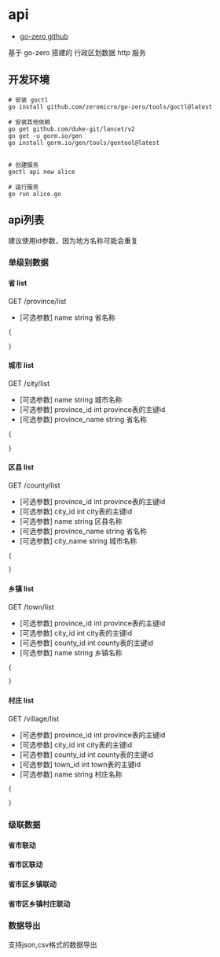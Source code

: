 # api
- [go-zero github](https://github.com/zeromicro/go-zero)

基于 go-zero 搭建的 行政区划数据 http 服务

## 开发环境
```shell
# 安装 goctl
go install github.com/zeromicro/go-zero/tools/goctl@latest

# 安装其他依赖
go get github.com/duke-git/lancet/v2
go get -u gorm.io/gen
go install gorm.io/gen/tools/gentool@latest


# 创建服务
goctl api new alice

# 运行服务
go run alice.go
```

## api列表
建议使用id参数，因为地方名称可能会重复

### 单级别数据
#### 省 list
GET /province/list
- [可选参数] name string 省名称
```json
{

}
```

#### 城市 list
GET /city/list
- [可选参数] name string 城市名称
- [可选参数] province_id int province表的主键id
- [可选参数] province_name string 省名称

```json
{

}
```

#### 区县 list
GET /county/list
- [可选参数] province_id int province表的主键id
- [可选参数] city_id int city表的主键id
- [可选参数] name string 区县名称
- [可选参数] province_name string 省名称
- [可选参数] city_name string 城市名称

```json
{

}
```

#### 乡镇 list
GET /town/list
- [可选参数] province_id int province表的主键id
- [可选参数] city_id int city表的主键id
- [可选参数] county_id int county表的主键id
- [可选参数] name string 乡镇名称

```json
{

}
```

#### 村庄 list
GET /village/list
- [可选参数] province_id int province表的主键id
- [可选参数] city_id int city表的主键id
- [可选参数] county_id int county表的主键id
- [可选参数] town_id int town表的主键id
- [可选参数] name string 村庄名称

```json
{

}
```

### 级联数据
#### 省市联动
#### 省市区联动
#### 省市区乡镇联动
#### 省市区乡镇村庄联动

### 数据导出
支持json,csv格式的数据导出